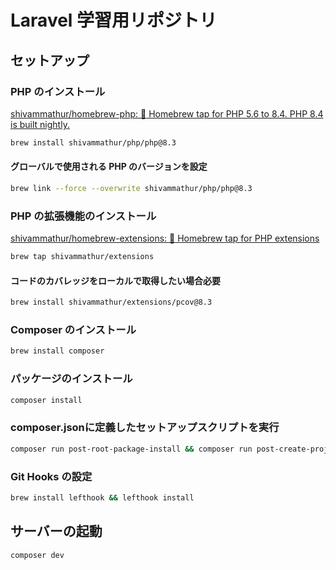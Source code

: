 # Laravel 学習用リポジトリ

## セットアップ

### PHP のインストール

[shivammathur/homebrew-php: :beer: Homebrew tap for PHP 5.6 to 8.4. PHP 8.4 is built nightly.](https://github.com/shivammathur/homebrew-php)

```bash
brew install shivammathur/php/php@8.3
```

#### グローバルで使用される PHP のバージョンを設定

```bash
brew link --force --overwrite shivammathur/php/php@8.3
```

### PHP の拡張機能のインストール

[shivammathur/homebrew-extensions: :beers: Homebrew tap for PHP extensions](https://github.com/shivammathur/homebrew-extensions?tab=readme-ov-file#install-php-extensions)

```bash
brew tap shivammathur/extensions
```

#### コードのカバレッジをローカルで取得したい場合必要

```bash
brew install shivammathur/extensions/pcov@8.3
```

### Composer のインストール

```bash
brew install composer
```

### パッケージのインストール

```bash
composer install
```

### composer.jsonに定義したセットアップスクリプトを実行
  
```bash
composer run post-root-package-install && composer run post-create-project-cmd
```

### Git Hooks の設定

```bash
brew install lefthook && lefthook install
```

## サーバーの起動

```bash
composer dev
```
